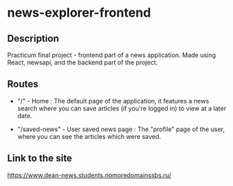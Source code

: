 # news-explorer-frontend

## Description

Practicum final project - frontend part of a news application. Made using React,
newsapi, and the backend part of the project.

## Routes

- "/" - Home : The default page of the application, it features a news search
  where you can save articles (if you're logged in) to view at a later date.

- "/saved-news" - User saved news page : The "profile" page of the user, where
  you can see the articles which were saved.

## Link to the site

https://www.dean-news.students.nomoredomainssbs.ru/

